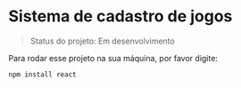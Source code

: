 <h1>Sistema de cadastro de jogos</h1>

> Status do projeto: Em desenvolvimento 

Para rodar esse projeto na sua máquina, por favor digite:

```
npm install react
